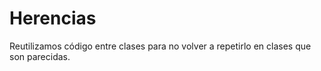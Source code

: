 # Herencias
Reutilizamos código entre clases para no volver a repetirlo en clases que son parecidas. 
